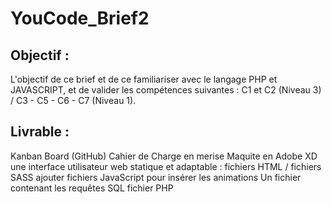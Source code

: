 # YouCode_Brief2

## Objectif : 

L'objectif de ce brief et de ce familiariser avec le langage PHP et JAVASCRIPT, et de valider les compétences suivantes : C1 et C2 (Niveau 3) / C3 - C5 - C6 - C7 (Niveau 1).

## Livrable :

Kanban Board (GitHub)
Cahier de Charge en merise
Maquite en Adobe XD
une interface utilisateur web statique et adaptable : fichiers HTML / fichiers SASS
ajouter fichiers JavaScript pour insérer les animations
Un fichier contenant les requêtes SQL
fichier PHP
